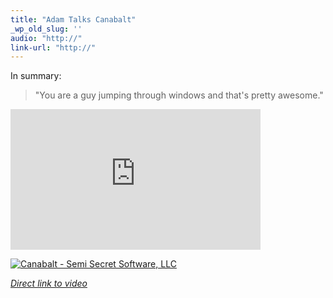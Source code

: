 ```yaml
---
title: "Adam Talks Canabalt"
_wp_old_slug: ''
audio: "http://"
link-url: "http://"
---
```

<p>In summary:</p>
<blockquote><p>"You are a guy jumping through windows and that's pretty awesome."</p></blockquote>
<p><iframe src="http://player.vimeo.com/video/14125649?byline=0&amp;color=ffffff" width="400" height="225" frameborder="0"></iframe></p>
<p><a href="http://click.linksynergy.com/fs-bin/stat?id=6PFrOqNV4B8&offerid=146261&type=3&subid=0&tmpid=1826&RD_PARM1=http%253A%252F%252Fitunes.apple.com%252Fca%252Fapp%252Fcanabalt%252Fid333180061%253Fmt%253D8%2526uo%253D4%2526partnerId%253D30" target="itunes_store"><img src="http://ax.phobos.apple.com.edgesuite.net/images/web/linkmaker/badge_appstore-lrg.gif" alt="Canabalt - Semi Secret Software, LLC" style="border: 0;"/></a></p>
<p><em><a href="http://vimeo.com/14125649">Direct link to video</a></em></p>

